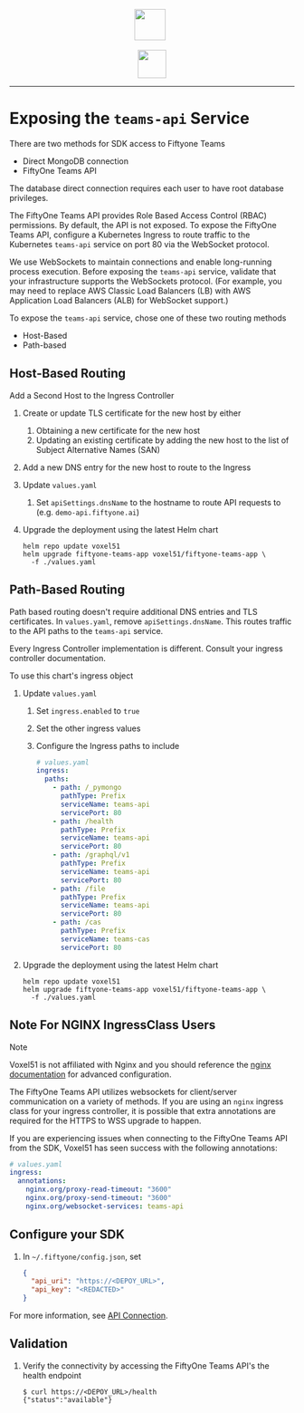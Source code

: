<!-- markdownlint-disable-next-line first-line-heading no-inline-html -->
<div align="center">
<!-- markdownlint-disable-next-line no-inline-html -->
<p align="center">

<!-- markdownlint-disable-next-line no-inline-html line-length -->
<img src="https://user-images.githubusercontent.com/25985824/106288517-2422e000-6216-11eb-871d-26ad2e7b1e59.png" height="55px"> &nbsp;
<!-- markdownlint-disable-next-line no-inline-html line-length -->
<img src="https://user-images.githubusercontent.com/25985824/106288518-24bb7680-6216-11eb-8f10-60052c519586.png" height="50px">

</p>
</div>

---

# Exposing the `teams-api` Service

There are two methods for SDK access to Fiftyone Teams

- Direct MongoDB connection
- FiftyOne Teams API

The database direct connection requires each user to have root database privileges.

The FiftyOne Teams API provides Role Based Access Control (RBAC) permissions.
By default, the API is not exposed.
To expose the FiftyOne Teams API, configure a
Kubernetes Ingress to route traffic to the Kubernetes
`teams-api` service on port 80 via the WebSocket protocol.

We use WebSockets to maintain connections and enable long-running process execution.
Before exposing the `teams-api` service,
validate that your infrastructure supports the WebSockets protocol.
(For example, you may need to replace AWS Classic Load Balancers (LB)
with AWS Application Load Balancers (ALB) for WebSocket support.)

To expose the `teams-api` service, chose one of these two routing methods

- Host-Based
- Path-based

## Host-Based Routing

Add a Second Host to the Ingress Controller

1. Create or update TLS certificate for the new host by either
    1. Obtaining a new certificate for the new host
    1. Updating an existing certificate by adding the new
       host to the list of Subject Alternative Names (SAN)
1. Add a new DNS entry for the new host to route to the Ingress
1. Update `values.yaml`
    1. Set `apiSettings.dnsName` to the hostname to route API requests to
      (e.g. `demo-api.fiftyone.ai`)
1. Upgrade the deployment using the latest Helm chart

    ```shell
    helm repo update voxel51
    helm upgrade fiftyone-teams-app voxel51/fiftyone-teams-app \
      -f ./values.yaml
    ```

## Path-Based Routing

Path based routing doesn't require additional DNS entries and TLS certificates.
In `values.yaml`, remove `apiSettings.dnsName`.
This routes traffic to the API paths to the `teams-api` service.

Every Ingress Controller implementation is different.
Consult your ingress controller documentation.

To use this chart's ingress object

1. Update `values.yaml`
    1. Set `ingress.enabled` to `true`
    1. Set the other ingress values
    1. Configure the Ingress paths to include

        ```yaml
        # values.yaml
        ingress:
          paths:
            - path: /_pymongo
              pathType: Prefix
              serviceName: teams-api
              servicePort: 80
            - path: /health
              pathType: Prefix
              serviceName: teams-api
              servicePort: 80
            - path: /graphql/v1
              pathType: Prefix
              serviceName: teams-api
              servicePort: 80
            - path: /file
              pathType: Prefix
              serviceName: teams-api
              servicePort: 80
            - path: /cas
              pathType: Prefix
              serviceName: teams-cas
              servicePort: 80
        ```

1. Upgrade the deployment using the latest Helm chart

    ```shell
    helm repo update voxel51
    helm upgrade fiftyone-teams-app voxel51/fiftyone-teams-app \
      -f ./values.yaml
    ```

## Note For NGINX IngressClass Users

> [!NOTE]
> Voxel51 is not affiliated with Nginx and you should reference the
> [nginx documentation][nginx-docs] for advanced configuration.

The FiftyOne Teams API utilizes websockets for client/server communication
on a variety of methods.
If you are using an `nginx` ingress class for your ingress controller, it is
possible that extra annotations are required for the HTTPS to WSS upgrade to
happen.

If you are experiencing issues when connecting to the FiftyOne Teams API
from the SDK, Voxel51 has seen success with the following annotations:

```yaml
# values.yaml
ingress:
  annotations:
    nginx.org/proxy-read-timeout: "3600"
    nginx.org/proxy-send-timeout: "3600"
    nginx.org/websocket-services: teams-api
```

## Configure your SDK

1. In `~/.fiftyone/config.json`, set

    ```json
    {
      "api_uri": "https://<DEPOY_URL>",
      "api_key": "<REDACTED>"
    }
    ```

For more information, see
[API Connection](https://docs.voxel51.com/teams/api_connection.html).

## Validation

1. Verify the connectivity by accessing the FiftyOne Teams API's the health endpoint

    ```shell
    $ curl https://<DEPOY_URL>/health
    {"status":"available"}
    ```

<!-- Reference links -->
[nginx-docs]: https://docs.nginx.com/nginx-ingress-controller/configuration/ingress-resources/advanced-configuration-with-annotations/
